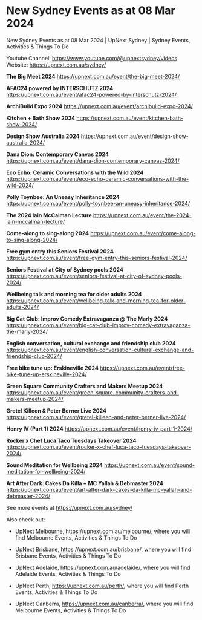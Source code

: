 # New Sydney Events as at 08 Mar 2024
New Sydney Events as at 08 Mar 2024 | UpNext Sydney | Sydney Events, Activities &amp; Things To Do

Youtube Channel: https://www.youtube.com/@upnextsydney/videos 
Website: https://upnext.com.au/sydney/


**The Big Meet 2024**
 https://upnext.com.au/event/the-big-meet-2024/

**AFAC24 powered by INTERSCHUTZ 2024**
 https://upnext.com.au/event/afac24-powered-by-interschutz-2024/

**ArchiBuild Expo 2024**
 https://upnext.com.au/event/archibuild-expo-2024/

**Kitchen + Bath Show 2024**
 https://upnext.com.au/event/kitchen-bath-show-2024/

**Design Show Australia 2024**
 https://upnext.com.au/event/design-show-australia-2024/

**Dana Dion: Contemporary Canvas 2024**
 https://upnext.com.au/event/dana-dion-contemporary-canvas-2024/

**Eco Echo: Ceramic Conversations with the Wild 2024**
 https://upnext.com.au/event/eco-echo-ceramic-conversations-with-the-wild-2024/

**Polly Toynbee: An Uneasy Inheritance 2024**
 https://upnext.com.au/event/polly-toynbee-an-uneasy-inheritance-2024/

**The 2024 Iain McCalman Lecture**
 https://upnext.com.au/event/the-2024-iain-mccalman-lecture/

**Come-along to sing-along 2024**
 https://upnext.com.au/event/come-along-to-sing-along-2024/

**Free gym entry this Seniors Festival 2024**
 https://upnext.com.au/event/free-gym-entry-this-seniors-festival-2024/

**Seniors Festival at City of Sydney pools 2024**
 https://upnext.com.au/event/seniors-festival-at-city-of-sydney-pools-2024/

**Wellbeing talk and morning tea for older adults 2024**
 https://upnext.com.au/event/wellbeing-talk-and-morning-tea-for-older-adults-2024/

**Big Cat Club: Improv Comedy Extravaganza @ The Marly 2024**
 https://upnext.com.au/event/big-cat-club-improv-comedy-extravaganza-the-marly-2024/

**English conversation, cultural exchange and friendship club 2024**
 https://upnext.com.au/event/english-conversation-cultural-exchange-and-friendship-club-2024/

**Free bike tune up: Erskineville 2024**
 https://upnext.com.au/event/free-bike-tune-up-erskineville-2024/

**Green Square Community Crafters and Makers Meetup 2024**
 https://upnext.com.au/event/green-square-community-crafters-and-makers-meetup-2024/

**Gretel Killeen & Peter Berner Live 2024**
 https://upnext.com.au/event/gretel-killeen-and-peter-berner-live-2024/

**Henry IV (Part 1) 2024**
 https://upnext.com.au/event/henry-iv-part-1-2024/

**Rocker x Chef Luca Taco Tuesdays Takeover 2024**
 https://upnext.com.au/event/rocker-x-chef-luca-taco-tuesdays-takeover-2024/

**Sound Meditation for Wellbeing 2024**
 https://upnext.com.au/event/sound-meditation-for-wellbeing-2024/

**Art After Dark: Cakes Da Killa + MC Yallah & Debmaster 2024**
 https://upnext.com.au/event/art-after-dark-cakes-da-killa-mc-yallah-and-debmaster-2024/



See more events at https://upnext.com.au/sydney/


Also check out:

* UpNext Melbourne, https://upnext.com.au/melbourne/, where you will find Melbourne Events, Activities & Things To Do

* UpNext Brisbane, https://upnext.com.au/brisbane/, where you will find Brisbane Events, Activities & Things To Do

* UpNext Adelaide, https://upnext.com.au/adelaide/, where you will find Adelaide Events, Activities & Things To Do

* UpNext Perth, https://upnext.com.au/perth/, where you will find Perth Events, Activities & Things To Do

* UpNext Canberra, https://upnext.com.au/canberra/, where you will find Melbourne Events, Activities & Things To Do